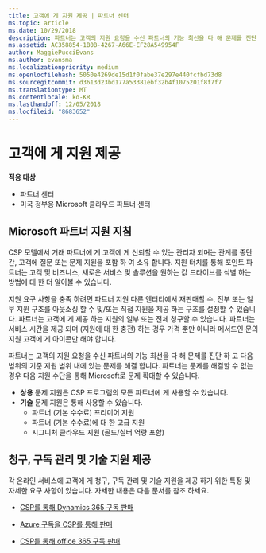 ```yaml
---
title: 고객에 게 지원 제공 | 파트너 센터
ms.topic: article
ms.date: 10/29/2018
description: 파트너는 고객의 지원 요청을 수신 파트너의 기능 최선을 다 해 문제를 진단 하 고 다음 범위의 기준 지원 범위 내에 있는 문제를 해결 합니다.
ms.assetid: AC358854-1B0B-4267-A66E-EF28A549954F
author: MaggiePucciEvans
ms.author: evansma
ms.localizationpriority: medium
ms.openlocfilehash: 5050e4269de15d1f0fabe37e297e440fcfbd73d8
ms.sourcegitcommit: d3613d23bd177a53381ebf32b4f1075201f8f7f7
ms.translationtype: MT
ms.contentlocale: ko-KR
ms.lasthandoff: 12/05/2018
ms.locfileid: "8683652"
---
```

# <a name="providing-support-to-your-customers"></a>고객에 게 지원 제공

**적용 대상**

-  파트너 센터
-  미국 정부용 Microsoft 클라우드 파트너 센터


## <a name="microsoft-partner-support-guidance"></a>Microsoft 파트너 지원 지침

CSP 모델에서 거래 파트너에 게 고객에 게 신뢰할 수 있는 관리자 되며는 관계를 종단 간, 고객에 질문 또는 문제 지원을 포함 하 여 소유 합니다. 지원 터치를 통해 포인트 파트너는 고객 및 비즈니스, 새로운 서비스 및 솔루션을 원하는 값 드라이브를 식별 하는 방법에 대 한 더 알아볼 수 있습니다.

지원 요구 사항을 충족 하려면 파트너 지원 다른 엔터티에서 재판매할 수, 전부 또는 일부 지원 구조를 아웃소싱 할 수 및/또는 직접 지원을 제공 하는 구조를 설정할 수 있습니다.  파트너는 고객에 게 제공 하는 지원의 일부 또는 전체 청구할 수 있습니다. 파트너는 서비스 시간을 제공 되며 (지원에 대 한 충전) 하는 경우 가격 뿐만 아니라 메서드인 문의 지원 고객에 게 아이콘만 해야 합니다. 

파트너는 고객의 지원 요청을 수신 파트너의 기능 최선을 다 해 문제를 진단 하 고 다음 범위의 기준 지원 범위 내에 있는 문제를 해결 합니다. 파트너는 문제를 해결할 수 없는 경우 다음 지원 수단을 통해 Microsoft로 문제 확대할 수 있습니다.

- **상용** 문제 지원은 CSP 프로그램의 모든 파트너에 게 사용할 수 있습니다.
-   **기술** 문제 지원은 통해 사용할 수 있습니다.
    -   파트너 (기본 수수료) 프리미어 지원
    -   파트너 (기본 수수료)에 대 한 고급 지원
    -   시그니처 클라우드 지원 (골드/실버 역량 포함)

## <a name="providing-billing-subscription-management-and-technical-support"></a>청구, 구독 관리 및 기술 지원 제공 

각 온라인 서비스에 고객에 게 청구, 구독 관리 및 기술 지원을 제공 하기 위한 특정 및 자세한 요구 사항이 있습니다. 자세한 내용은 다음 문서를 참조 하세요.

-   [CSP를 통해 Dynamics 365 구독 판매](https://www.microsoftpartnercommunity.com/t5/CSP/Microsoft-Partner-Support-Guidance/m-p/5262#M30)

-   [Azure 구독을 CSP를 통해 판매](https://www.microsoftpartnercommunity.com/t5/CSP/Microsoft-Partner-Support-Guidance/m-p/5263#M31)

-   [CSP를 통해 office 365 구독 판매](https://www.microsoftpartnercommunity.com/t5/CSP/Microsoft-Partner-Support-Guidance/m-p/5264#M32)



 

 



